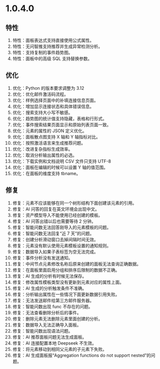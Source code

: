 # 1.0.4.0

## 特性
1. 特性：面板表达式支持直接使用公式属性。
1. 特性：无问智推支持推荐并生成异常检测分析。
1. 特性：支持复制的事件趋势图。
1. 特性：面板中的高级 SQL 支持替换参数。

## 优化
1. 优化：Python 的版本要求调整为 3.12
1. 优化：优化邮件激活码流程。
1. 优化：样例选择页面中的补填连接信息页面。
1. 优化：增加显示连接状态和具体错误信息。
1. 优化：搜索支持大小写不敏感。
1. 优化：趋势图的统计值支持隐藏，表格和行形式。
1. 优化：事件搜索结果页面显示和原始列表页面一致。
1. 优化：元素的属性的 JSON 定义优化。
1. 优化：面板散点图支持 X 轴和 Y 轴指标对比。
1. 优化：按照激活语言来生成推荐问题。
1. 优化：改进复杂指标生成效率。
1. 优化：取消分析输出属性的必选。
1. 优化：下载实例和文档说明 CSV 文件只支持 UTF-8
1. 优化：面板在编辑的时候可以设置 Y 轴的值范围。
1. 优化：在面板的维度支持 tbname。

## 修复
1. 修复：元素不应该能够在同一个树形结构下面创建该元素的引用。
1. 修复：AI 问答的回复在英文环境会出现中文。
1. 修复：资产模型导入不能使用已经创建的模板。
1. 修复：AI 问答出错以后也需要等待 2 分钟。
1. 修复：智能问数无法回答刚导入的元素模板的问题。
1. 修复：智能问数无法回复“近 7 天”的问题。
1. 修复：创建分析滑动窗口去掉间隔时间无效。
1. 修复：元素没有默认使用元素模板设置的通知规则。
1. 修复：数据导入如果子表标签为空无法完成。
1. 修复：事件分析没有发送通知。
1. 修复：中间节点元素修改名称后原来创建的面板无法查询正确数据。
1. 修复：在面板里面启用分组和排序后限制的数据不正确。
1. 修复：AI 生成的分析有时候无法保存。
1. 修复：修改属性模板类型没有更新到元素对应的属性上面。
1. 修复：AI 生成的分析触发条件不准确。
1. 修复：分析输出属性在一些情况下面更新数据引用失败。
1. 修复：无法发送邮件给第三方邮件服务器。
1. 修复：智能问数出现 func 不存在的问题。
1. 修复：无法查看删除分析后的事件。
1. 修复：删除元素无法删除元素里面创建的分析。
1. 修复：数据导入无法正确导入面板。
1. 修复：智能问数出现语法问题。
1. 修复：AI 推荐面板问题无法生成面板。
1. 修复：AI 连接配置本地 Deepseek 不生效。
1. 修复：将元素移动到相同父元素的子元素下失败。
1. 修复：AI 生成面板报“Aggregation functions do not support nested”的问题。


